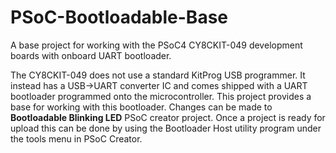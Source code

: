 # PSoC-Bootloadable-Base
A base project for working with the PSoC4 CY8CKIT-049 development boards with onboard UART bootloader.

The CY8CKIT-049 does not use a standard KitProg USB programmer. It instead has a USB->UART converter IC and comes shipped with a UART bootloader programmed onto the microcontroller. This project provides a base for working with this bootloader. Changes can be made to **Bootloadable Blinking LED** PSoC creator project. Once a project is ready for upload this can be done by using the Bootloader Host utility program under the tools menu in PSoC Creator.
